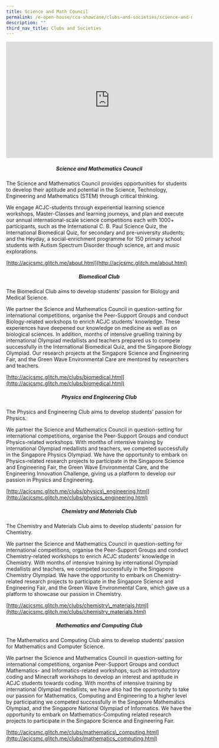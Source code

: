 ```yaml
---
title: Science and Math Council
permalink: /e-open-house/cca-showcase/clubs-and-societies/science-and-math-council/
description: ""
third_nav_title: Clubs and Societies
---
```

<div align="center"><iframe allowfullscreen="" allow="accelerometer; autoplay; clipboard-write; encrypted-media; gyroscope; picture-in-picture; web-share" frameborder="0" title="YouTube video player" src="https://www.youtube.com/embed/oLiuPZucZW0" height="315" width="560"></iframe></div>

<h5 style="text-align:center;">Science and Mathematics Council</h5>
  

The Science and Mathematics Council provides opportunities for students to develop their aptitude and potential in the Science, Technology, Engineering and Mathematics (STEM) through critical thinking.

We engage ACJC-students through experiential learning science workshops, Master-Classes and learning journeys, and plan and execute our annual international-scale science competitions each with 1000+ participants, such as the International C. B. Paul Science Quiz, the International Biomedical Quiz, for secondary and pre-university students; and the Heyday, a social-enrichment programme for 150 primary school students with Autism Spectrum Disorder though science, art and music explorations.&nbsp;

[http://acjcsmc.glitch.me/about.html](http://acjcsmc.glitch.me/about.html)

<h5 style="text-align:center;">Biomedical Club</h5>

The Biomedical Club aims to develop students’ passion for Biology and Medical Science.

We partner the Science and Mathematics Council in question-setting for international competitions, organise the Peer-Support Groups and conduct Biology-related workshops to enrich ACJC students’ knowledge. These experiences have deepened our knowledge on medicine as well as on biological sciences. In addition, months of intensive gruelling training by international Olympiad medallists and teachers prepared us to compete successfully in the International Biomedical Quiz, and the Singapore Biology Olympiad. Our research projects at the Singapore Science and Engineering Fair, and the Green Wave Environmental Care are mentored by researchers and teachers.

[http://acjcsmc.glitch.me/clubs/biomedical.html](http://acjcsmc.glitch.me/clubs/biomedical.html)  

<h5 style="text-align:center;">Physics and Engineering Club</h5>

The Physics and Engineering Club aims to develop students’ passion for Physics.

We partner the Science and Mathematics Council in question-setting for international competitions, organise the Peer-Support Groups and conduct Physics-related workshops. With months of intensive training by international Olympiad medallists and teachers, we competed successfully in the Singapore Physics Olympiad. We have the opportunity to embark on Physics-related research projects to participate in the Singapore Science and Engineering Fair, the Green Wave Environmental Care, and the Engineering Innovation Challenge, giving us a platform to develop our passion in Physics and Engineering.

[http://acjcsmc.glitch.me/clubs/physics\_engineering.html](http://acjcsmc.glitch.me/clubs/physics_engineering.html)

<h5 style="text-align:center;">Chemistry and Materials Club</h5>

The Chemistry and Materials Club aims to develop students’ passion for Chemistry.

We partner the Science and Mathematics Council in question-setting for international competitions, organise the Peer-Support Groups and conduct Chemistry-related workshops to enrich ACJC students' knowledge in Chemistry. With months of intensive training by international Olympiad medallists and teachers, we competed successfully in the Singapore Chemistry Olympiad. We have the opportunity to embark on Chemistry-related research projects to participate in the Singapore Science and Engineering Fair, and the Green Wave Environmental Care, which gave us a platform to showcase our passion in Chemistry.

[http://acjcsmc.glitch.me/clubs/chemistry\_materials.html](http://acjcsmc.glitch.me/clubs/chemistry_materials.html)

<h5 style="text-align:center;">Mathematics and Computing Club</h5>

The Mathematics and Computing Club aims to develop students’ passion for Mathematics and Computer Science.

We partner the Science and Mathematics Council in question-setting for international competitions, organise Peer-Support Groups and conduct Mathematics- and Informatics-related workshops, such as introductory coding and Minecraft workshops to develop an interest and aptitude in ACJC students towards coding. With months of intensive training by international Olympiad medallists, we have also had the opportunity to take our passion for Mathematics, Computing and Engineering to a higher level by participating we competed successfully in the Singapore Mathematics Olympiad, and the Singapore National Olympiad of Informatics. We have the opportunity to embark on Mathematics-Computing related research projects to participate in the Singapore Science and Engineering Fair.

[http://acjcsmc.glitch.me/clubs/mathematics\_computing.html](http://acjcsmc.glitch.me/clubs/mathematics_computing.html)